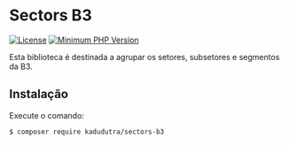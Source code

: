 # Sectors B3

[![License](https://img.shields.io/badge/license-MIT-green)](https://github.com/kadudutra/)
[![Minimum PHP Version](https://img.shields.io/packagist/php-v/kadudutra/sectors-b3)](https://php.net/)

Esta biblioteca é destinada a agrupar os setores, subsetores e segmentos da B3. 

## Instalação

Execute o comando:
```bash
$ composer require kadudutra/sectors-b3
```
